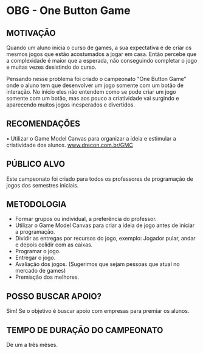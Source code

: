 OBG - One Button Game
===

MOTIVAÇÃO
---------
Quando um aluno inicia o curso de games, a sua expectativa é de criar os mesmos jogos que estão acostumados a jogar em casa. Então percebe que a complexidade é maior que a esperada, não conseguindo completar o jogo e muitas vezes desistindo do curso.

Pensando nesse problema foi criado o campeonato "One Button Game" onde o aluno tem que desenvolver um jogo somente com um botão de interação. No início eles não entendem como se pode criar um jogo somente com um botão, mas aos pouco a criatividade vai surgindo e aparecendo muitos jogos inesperados e divertidos. 

RECOMENDAÇÕES
---------
•	Utilizar o Game Model Canvas para organizar a ideia e estimular a criatividade dos alunos.
www.drecon.com.br/GMC

PÚBLICO ALVO
---------
Este campeonato foi criado para todos os professores de programação de jogos dos semestres iniciais.

METODOLOGIA
---------
*	Formar grupos ou individual, a preferência do professor.
*	Utilizar o Game Model Canvas para criar a ideia de jogo antes de iniciar a programação.
*	Dividir as entregas por recursos do jogo, exemplo: Jogador pular, andar e depois colidir com as caixas.
*	Programar o jogo.
*	Entregar o jogo.
*	Avaliação dos jogos. (Sugerimos que sejam pessoas que atual no mercado de games)
*	Premiação dos melhores.

POSSO BUSCAR APOIO?
---------
Sim! Se o objetivo é buscar apoio com empresas para premiar os alunos.

TEMPO DE DURAÇÃO DO CAMPEONATO
---------
De um a três mêses.



